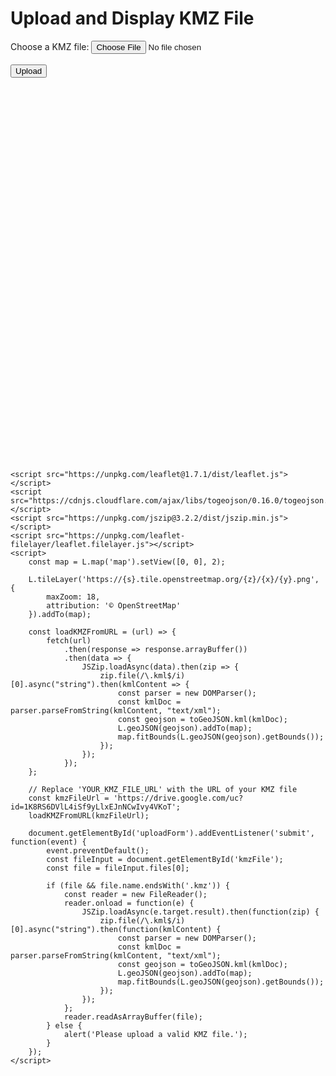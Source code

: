 <!DOCTYPE html>
<html lang="en">
<head>
    <meta charset="UTF-8">
    <meta name="viewport" content="width=device-width, initial-scale=1.0">
    <title>Upload and Display KMZ File</title>
    <link rel="stylesheet" href="https://unpkg.com/leaflet@1.7.1/dist/leaflet.css" />
    <style>
        #map {
            height: 600px;
            width: 100%;
        }
    </style>
</head>
<body>
    <h1>Upload and Display KMZ File</h1>
    <form id="uploadForm">
        <label for="kmzFile">Choose a KMZ file:</label>
        <input type="file" id="kmzFile" name="kmzFile" accept=".kmz">
        <br><br>
        <input type="submit" value="Upload">
    </form>
    <div id="map"></div>

    <script src="https://unpkg.com/leaflet@1.7.1/dist/leaflet.js"></script>
    <script src="https://cdnjs.cloudflare.com/ajax/libs/togeojson/0.16.0/togeojson.min.js"></script>
    <script src="https://unpkg.com/jszip@3.2.2/dist/jszip.min.js"></script>
    <script src="https://unpkg.com/leaflet-filelayer/leaflet.filelayer.js"></script>
    <script>
        const map = L.map('map').setView([0, 0], 2);

        L.tileLayer('https://{s}.tile.openstreetmap.org/{z}/{x}/{y}.png', {
            maxZoom: 18,
            attribution: '© OpenStreetMap'
        }).addTo(map);

        const loadKMZFromURL = (url) => {
            fetch(url)
                .then(response => response.arrayBuffer())
                .then(data => {
                    JSZip.loadAsync(data).then(zip => {
                        zip.file(/\.kml$/i)[0].async("string").then(kmlContent => {
                            const parser = new DOMParser();
                            const kmlDoc = parser.parseFromString(kmlContent, "text/xml");
                            const geojson = toGeoJSON.kml(kmlDoc);
                            L.geoJSON(geojson).addTo(map);
                            map.fitBounds(L.geoJSON(geojson).getBounds());
                        });
                    });
                });
        };

        // Replace 'YOUR_KMZ_FILE_URL' with the URL of your KMZ file
        const kmzFileUrl = 'https://drive.google.com/uc?id=1K8RS6DVlL4iSf9yLlxEJnNCwIvy4VKoT';
        loadKMZFromURL(kmzFileUrl);

        document.getElementById('uploadForm').addEventListener('submit', function(event) {
            event.preventDefault();
            const fileInput = document.getElementById('kmzFile');
            const file = fileInput.files[0];
            
            if (file && file.name.endsWith('.kmz')) {
                const reader = new FileReader();
                reader.onload = function(e) {
                    JSZip.loadAsync(e.target.result).then(function(zip) {
                        zip.file(/\.kml$/i)[0].async("string").then(function(kmlContent) {
                            const parser = new DOMParser();
                            const kmlDoc = parser.parseFromString(kmlContent, "text/xml");
                            const geojson = toGeoJSON.kml(kmlDoc);
                            L.geoJSON(geojson).addTo(map);
                            map.fitBounds(L.geoJSON(geojson).getBounds());
                        });
                    });
                };
                reader.readAsArrayBuffer(file);
            } else {
                alert('Please upload a valid KMZ file.');
            }
        });
    </script>
</body>
</html>
